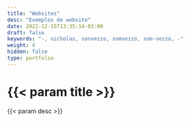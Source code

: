 ```yaml
---
title: "Websites"
desc: "Exemplos de website"
date: 2022-12-15T13:35:14-03:00
draft: false
keywords: "-, nicholas, sonvezzo, somvezzo, som-vezzo, -"
weight: 4
hidden: false
type: portfolio
---
```

# {{< param title >}}

{{< param desc >}}
